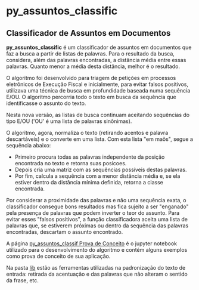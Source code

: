 # py_assuntos_classific

## Classificador de Assuntos em Documentos

**py_assuntos_classific** é um classificador de assuntos em documentos que faz a busca a partir de listas de palavras. Para o resultado da busca, considera, além das palavras encontradas, a distância média entre essas palavras. Quanto menor a média desta distância, melhor é o resultado.

O algoritmo foi desenvolvido para triagem de petições em processos eletrônicos de Execução Fiscal e inicialmente, para evitar falsos positivos, utilizava uma técnica de busca em profundidade baseada numa sequência E/OU. O algoritmo percorria todo o texto em busca da sequência que identificasse o assunto do texto.

Nesta nova versão, as listas de busca continuam aceitando sequências do tipo E/OU ('OU' é uma lista de palavras sinônimas).

O algoritmo, agora, normaliza o texto (retirando acentos e palavra descartáveis) e o converte em uma lista. Com esta lista "em maõs", segue a sequência abaixo:
* Primeiro procura todas as palavras independente da posição encontrada no texto e retorna suas posicoes.
* Depois cria uma matriz com as sequências possíveis destas palavras.
* Por fim, calcula a sequência com a menor distância média e, se ela estiver dentro da distância mínima definida, retorna a classe encontrada.

Por considerar a proximidade das palavras e não uma sequência exata, o classificador consegue bons resultados mas fica sujeito a ser "enganado" pela presença de palavras que podem inverter o teor do assunto. Para evitar esses "falsos positivos", a função classificadora aceita uma lista de palavras que, se estiverem próximas ou dentro da sequência das palavras encontradas, descartam o assunto encontrado.

A página [py_assuntos_classif Prova de Conceito](https://github.com/FranciscoACLima/py_assuntos_classific/blob/master/py_assuntos_classific%20prova%20de%20conceito.ipynb) é o jupyter notebook utilizado para o desenvolvimento do algoritmo e contém alguns exemplos como prova de conceito de sua aplicação.

Na pasta [lib](https://github.com/FranciscoACLima/py_assuntos_classific/tree/master/lib) estão as ferramentas utilizadas na padronização do texto de entrada: retirada da acentuação e das palavras que não alteram o sentido da frase, etc.
